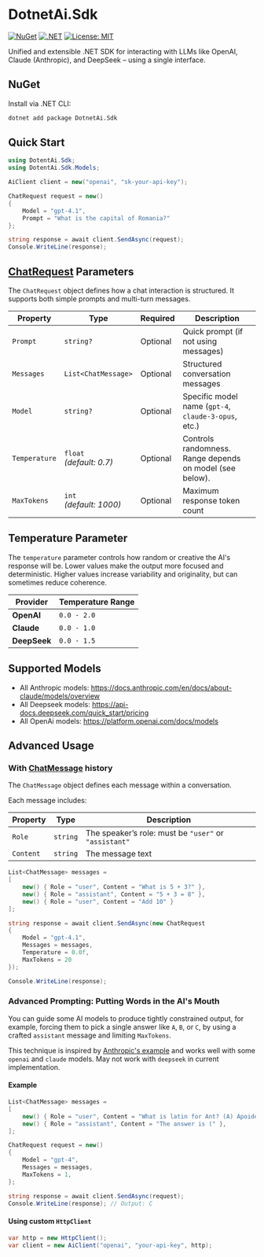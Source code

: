 # DotnetAi.Sdk

[![NuGet](https://img.shields.io/nuget/v/DotnetAi.Sdk.svg?color=blue)](https://www.nuget.org/packages/DotnetAi.Sdk)
[![.NET](https://img.shields.io/badge/.NET-9.0-blueviolet.svg)](https://dotnet.microsoft.com)
[![License: MIT](https://img.shields.io/badge/License-MIT-yellow.svg)](#license)

 Unified and extensible .NET SDK for interacting with LLMs like OpenAI, Claude (Anthropic), and DeepSeek – using a single interface.

## NuGet

Install via .NET CLI:

```bash
dotnet add package DotnetAi.Sdk
```

## Quick Start

```csharp
using DotentAi.Sdk;
using DotentAi.Sdk.Models;

AiClient client = new("openai", "sk-your-api-key");

ChatRequest request = new()
{
    Model = "gpt-4.1",
    Prompt = "What is the capital of Romania?"
};

string response = await client.SendAsync(request);
Console.WriteLine(response);
```

## [ChatRequest](https://github.com/horia-apostol/dotnet-ai/blob/main/dotnet-ai-sdk/src/DotnetAi.Sdk/Models/ChatRequest.cs) Parameters

The `ChatRequest` object defines how a chat interaction is structured. It supports both simple prompts and multi-turn messages.

| Property      | Type                        | Required | Description                                              |
| ------------- | --------------------------- | -------- | -------------------------------------------------------- |
| `Prompt`      | `string?`                   | Optional | Quick prompt (if not using messages)                     |
| `Messages`    | `List<ChatMessage>`         | Optional | Structured conversation messages                         |
| `Model`       | `string?`                   | Optional | Specific model name (`gpt-4`, `claude-3-opus`, etc.)     |
| `Temperature` | `float`<br>*(default: 0.7)* | Optional | Controls randomness. Range depends on model (see below). |
| `MaxTokens`   | `int`<br>*(default: 1000)*  | Optional | Maximum response token count                             |

## Temperature Parameter

The `temperature` parameter controls how random or creative the AI's response will be. Lower values make the output more focused and deterministic. Higher values increase variability and originality, but can sometimes reduce coherence.

| Provider     | Temperature Range |
| ------------ | ----------------- |
| **OpenAI**   | `0.0 - 2.0`       |
| **Claude**   | `0.0 - 1.0`       |
| **DeepSeek** | `0.0 - 1.5`       |

## Supported Models

- All Anthropic models: https://docs.anthropic.com/en/docs/about-claude/models/overview
- All Deepseek models: https://api-docs.deepseek.com/quick_start/pricing
- All OpenAi models: https://platform.openai.com/docs/models

## Advanced Usage

### With [ChatMessage](https://github.com/horia-apostol/dotnet-ai/blob/main/dotnet-ai-sdk/src/DotnetAi.Sdk/Models/ChatMessage.cs) history

The `ChatMessage` object defines each message within a conversation.

Each message includes:

| Property   | Type     | Description |
|------------|----------|-------------|
| `Role`     | `string` | The speaker’s role: must be `"user"` or `"assistant"` |
| `Content`  | `string` | The message text |
```csharp
List<ChatMessage> messages =
[
    new() { Role = "user", Content = "What is 5 + 3?" },
    new() { Role = "assistant", Content = "5 + 3 = 8" },
    new() { Role = "user", Content = "Add 10" }
];

string response = await client.SendAsync(new ChatRequest
{
    Model = "gpt-4.1",
    Messages = messages,
    Temperature = 0.0f,
    MaxTokens = 20
});

Console.WriteLine(response);
```

### Advanced Prompting: Putting Words in the AI's Mouth

You can guide some AI models to produce tightly constrained output, for example, forcing them to pick a single answer like `A`, `B`, or `C`, by using a crafted `assistant` message and limiting `MaxTokens`.

 This technique is inspired by [Anthropic's example](https://docs.anthropic.com/en/api/messages-examples#putting-words-in-claude%E2%80%99s-mouth) and works well with some `openai` and `claude` models. May not work with `deepseek` in current implementation.
 
#### Example

```csharp
List<ChatMessage> messages =
[
    new() { Role = "user", Content = "What is latin for Ant? (A) Apoidea, (B) Rhopalocera, (C) Formicidae" },
    new() { Role = "assistant", Content = "The answer is (" },
];

ChatRequest request = new()
{
    Model = "gpt-4",
    Messages = messages,
    MaxTokens = 1,
};

string response = await client.SendAsync(request);
Console.WriteLine(response); // Output: C
```

#### Using custom `HttpClient`

```csharp
var http = new HttpClient();
var client = new AiClient("openai", "your-api-key", http);
```



